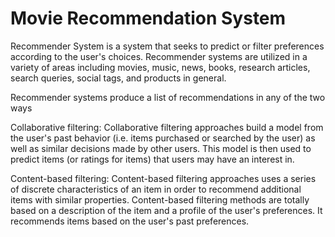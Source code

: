 # Movie Recommendation System

Recommender System is a system that seeks to predict or filter preferences according to the user's choices.
Recommender systems are utilized in a variety of areas including movies, music, news, books, research articles, search queries, social tags, and products in general.

Recommender systems produce a list of recommendations in any of the two ways

Collaborative filtering: Collaborative filtering approaches build a model from the user's past behavior (i.e. items purchased or searched by the user) as well as similar decisions made by other users.
This model is then used to predict items (or ratings for items) that users may have an interest in.

Content-based filtering: Content-based filtering approaches uses a series of discrete characteristics of an item in order to recommend additional items with similar properties.
Content-based filtering methods are totally based on a description of the item and a profile of the user's preferences.
It recommends items based on the user's past preferences.

